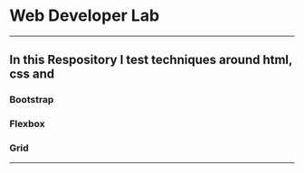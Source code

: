 # Web Developer Lab

---

## In this Respository I test techniques around html, css and 

### Bootstrap
### Flexbox
### Grid

---



